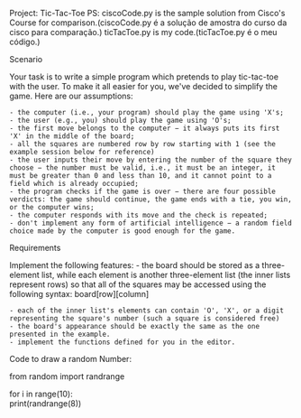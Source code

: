 Project: Tic-Tac-Toe
PS: ciscoCode.py is the sample solution from Cisco's Course for comparison.(ciscoCode.py é a solução de amostra do curso da cisco para comparação.)
ticTacToe.py is my code.(ticTacToe.py é o meu código.)

Scenario

Your task is to write a simple program which pretends to play tic-tac-toe with the user. To make it all easier for you, we've decided to simplify the game. Here are our assumptions:

    - the computer (i.e., your program) should play the game using 'X's;
    - the user (e.g., you) should play the game using 'O's;
    - the first move belongs to the computer − it always puts its first 'X' in the middle of the board;
    - all the squares are numbered row by row starting with 1 (see the example session below for reference)
    - the user inputs their move by entering the number of the square they choose − the number must be valid, i.e., it must be an integer, it must be greater than 0 and less than 10, and it cannot point to a field which is already occupied;
    - the program checks if the game is over − there are four possible verdicts: the game should continue, the game ends with a tie, you win, or the computer wins;
    - the computer responds with its move and the check is repeated;
    - don't implement any form of artificial intelligence − a random field choice made by the computer is good enough for the game.

Requirements

Implement the following features:
    - the board should be stored as a three-element list, while each element is another three-element list (the inner lists represent rows) so that all of the squares may be accessed using the following syntax:
        board[row][column]
    
    - each of the inner list's elements can contain 'O', 'X', or a digit representing the square's number (such a square is considered free)
    - the board's appearance should be exactly the same as the one presented in the example.
    - implement the functions defined for you in the editor.

Code to draw a random Number:

from random import randrange

for i in range(10):    
    print(randrange(8))